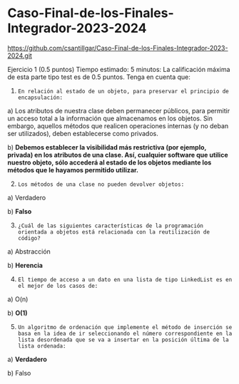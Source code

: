 # Caso-Final-de-los-Finales-Integrador-2023-2024

https://github.com/csantillgar/Caso-Final-de-los-Finales-Integrador-2023-2024.git

Ejercicio 1 (0.5 puntos) Tiempo estimado: 5 minutos: La calificación máxima de esta parte tipo test es de 0.5 puntos. Tenga en cuenta que:

1)     En relación al estado de un objeto, para preservar el principio de encapsulación:

a)    Los atributos de nuestra clase deben permanecer públicos, para permitir un acceso total a la información que almacenamos en los objetos. Sin embargo, aquellos métodos que realicen operaciones internas (y no deban ser utilizados), deben establecerse como privados.

b)    **Debemos establecer la visibilidad más restrictiva (por ejemplo, privada) en los atributos de una clase. Así, cualquier software que utilice nuestro objeto, sólo accederá al estado de los objetos mediante los métodos que le hayamos permitido utilizar.**

2)     Los métodos de una clase no pueden devolver objetos:

a)    Verdadero

b)    **Falso**

3)     ¿Cuál de las siguientes características de la programación orientada a objetos está relacionada con la reutilización de código?

a)    Abstracción

b)    **Herencia**

4)     El tiempo de acceso a un dato en una lista de tipo LinkedList es en el mejor de los casos de:

a)    O(n)

b)    **O(1)**

5)     Un algoritmo de ordenación que implemente el método de inserción se basa en la idea de ir seleccionando el número correspondiente en la lista desordenada que se va a insertar en la posición última de la lista ordenada:

a)    **Verdadero**

b)    Falso